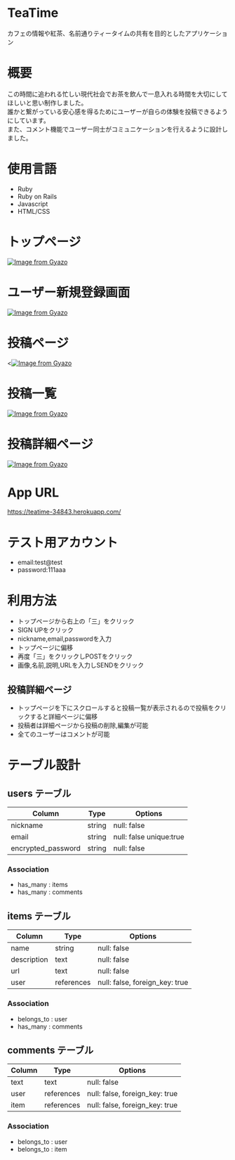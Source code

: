 # TeaTime

カフェの情報や紅茶、名前通りティータイムの共有を目的としたアプリケーション

# 概要

この時間に追われる忙しい現代社会でお茶を飲んで一息入れる時間を大切にしてほしいと思い制作しました。<br>
誰かと繋がっている安心感を得るためにユーザーが自らの体験を投稿できるようにしています。<br>
また、コメント機能でユーザー同士がコミュニケーションを行えるように設計しました。

# 使用言語

- Ruby
- Ruby on Rails
- Javascript
- HTML/CSS

# トップページ

[![Image from Gyazo](https://i.gyazo.com/62a1cb94171d13d5b710845e6873dc60.gif)](https://gyazo.com/62a1cb94171d13d5b710845e6873dc60)

# ユーザー新規登録画面

[![Image from Gyazo](https://i.gyazo.com/00ba19fd42fe26f04aab468265b4ba01.jpg)](https://gyazo.com/00ba19fd42fe26f04aab468265b4ba01)

# 投稿ページ

<[![Image from Gyazo](https://i.gyazo.com/c01a551cb99acb7a4fbf3633084483ff.jpg)](https://gyazo.com/c01a551cb99acb7a4fbf3633084483ff)

# 投稿一覧

[![Image from Gyazo](https://i.gyazo.com/b51ed8de86ac9b544952c453b2610147.gif)](https://gyazo.com/b51ed8de86ac9b544952c453b2610147)

# 投稿詳細ページ

[![Image from Gyazo](https://i.gyazo.com/54b1a1903901938b88ff809f1dc8d419.gif)](https://gyazo.com/54b1a1903901938b88ff809f1dc8d419)

# App URL

https://teatime-34843.herokuapp.com/

# テスト用アカウント

- email:test@test
- password:111aaa

# 利用方法

- トップページから右上の「三」をクリック
- SIGN UPをクリック
- nickname,email,passwordを入力
- トップページに偏移
- 再度「三」をクリックしPOSTをクリック
- 画像,名前,説明,URLを入力しSENDをクリック

## 投稿詳細ページ

- トップページを下にスクロールすると投稿一覧が表示されるので投稿をクリックすると詳細ページに偏移
- 投稿者は詳細ページから投稿の削除,編集が可能
- 全てのユーザーはコメントが可能

# テーブル設計

## users テーブル

| Column             | Type   | Options                 |
| ------------------ | ------ | ----------------------- |
| nickname           | string | null: false             |
| email              | string | null: false unique:true |
| encrypted_password | string | null: false             |

### Association

- has_many : items
- has_many : comments

## items テーブル

| Column           | Type       | Options                        |
| ---------------- | ---------- | ------------------------------ |
| name             | string     | null: false                    |
| description      | text       | null: false                    |
| url              | text       | null: false                    |
| user             | references | null: false, foreign_key: true |

### Association

- belongs_to : user
- has_many : comments

## comments テーブル

| Column | Type       | Options                        |
| ------ | ---------- | ------------------------------ |
| text   | text       | null: false                    |
| user   | references | null: false, foreign_key: true |
| item   | references | null: false, foreign_key: true |

### Association

- belongs_to : user
- belongs_to : item